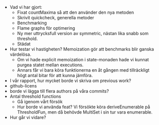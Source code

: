 
- Vad vi har gjort:
	- Fixat countMaxima så att den använder den nya metoden
	- Skrivit quickcheck, generella metoder
	- Benchmarking
	- Flame graphs för optimering
	- Ny mer uttrycksfull version av symmetric, nästan lika snabb som threshold.
	- Städat
- Hur testar vi hastigheten? Memoization gör att benchmarks blir ganska värdelösa.
	- Om vi hade explicit memoization i state-monaden hade vi kunnat purgea statet mellan executions.
	- Annars får vi bara köra funktionerna en åt gången med tillräckligt högt antal bitar för att kunna jämföra.
- I vår rapport, hur mycket borde vi skriva om previous work?
- github-licens
- borde vi lägga till flera authors på våra commits?
- Antal threshold functions
	- Gå igenom vårt försök
	- Hur borde vi använda feat? Vi försökte köra deriveEnumerable på ThresholdFun, men då behövde MultiSet i sin tur vara enumerable.
- Hur går vi vidare?